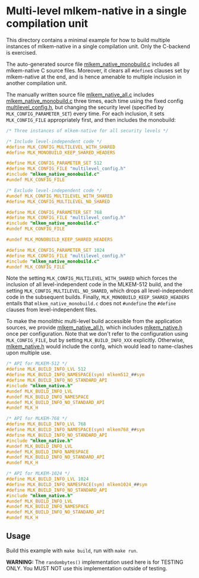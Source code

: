 [//]: # (SPDX-License-Identifier: CC-BY-4.0)

# Multi-level mlkem-native in a single compilation unit

This directory contains a minimal example for how to build multiple instances of mlkem-native in a single compilation
unit. Only the C-backend is exercised.

The auto-generated source file [mlkem_native_monobuild.c](mlkem_native_monobuild.c) includes all mlkem-native C source
files. Moreover, it clears all `#define`s clauses set by mlkem-native at the end, and is hence amenable to multiple
inclusion in another compilation unit.

The manually written source file [mlkem_native_all.c](mlkem_native_all.c) includes
[mlkem_native_monobuild.c](mlkem_native_monobuild.c) three times, each time using the fixed config
[multilevel_config.h](multilevel_config.h), but changing the security level (specified
by `MLK_CONFIG_PARAMETER_SET`) every time. For each inclusion, it sets `MLK_CONFIG_FILE`
appropriately first, and then includes the monobuild:
```C
/* Three instances of mlkem-native for all security levels */

/* Include level-independent code */
#define MLK_CONFIG_MULTILEVEL_WITH_SHARED
#define MLK_MONOBUILD_KEEP_SHARED_HEADERS

#define MLK_CONFIG_PARAMETER_SET 512
#define MLK_CONFIG_FILE "multilevel_config.h"
#include "mlkem_native_monobuild.c"
#undef MLK_CONFIG_FILE

/* Exclude level-independent code */
#undef MLK_CONFIG_MULTILEVEL_WITH_SHARED
#define MLK_CONFIG_MULTILEVEL_NO_SHARED

#define MLK_CONFIG_PARAMETER_SET 768
#define MLK_CONFIG_FILE "multilevel_config.h"
#include "mlkem_native_monobuild.c"
#undef MLK_CONFIG_FILE

#undef MLK_MONOBUILD_KEEP_SHARED_HEADERS

#define MLK_CONFIG_PARAMETER_SET 1024
#define MLK_CONFIG_FILE "multilevel_config.h"
#include "mlkem_native_monobuild.c"
#undef MLK_CONFIG_FILE
```

Note the setting `MLK_CONFIG_MULTILEVEL_WITH_SHARED` which forces the inclusion of all level-independent
code in the MLKEM-512 build, and the setting `MLK_CONFIG_MULTILEVEL_NO_SHARED`, which drops all
level-independent code in the subsequent builds. Finally, `MLK_MONOBUILD_KEEP_SHARED_HEADERS` entails that
`mlkem_native_monobuild.c` does not `#undefine` the `#define` clauses from level-independent files.

To make the monolithic multi-level build accessible from the application sources, we provide
[mlkem_native_all.h](mlkem_native_all.h), which includes [mlkem_native.h](../../mlkem/mlkem_native.h) once per
configuration. Note that we don't refer to the configuration using `MLK_CONFIG_FILE`, but by setting
`MLK_BUILD_INFO_XXX` explicitly. Otherwise, [mlkem_native.h](../../mlkem/mlkem_native.h) would include the confg, which
would lead to name-clashes upon multiple use.

```C
/* API for MLKEM-512 */
#define MLK_BUILD_INFO_LVL 512
#define MLK_BUILD_INFO_NAMESPACE(sym) mlkem512_##sym
#define MLK_BUILD_INFO_NO_STANDARD_API
#include "mlkem_native.h"
#undef MLK_BUILD_INFO_LVL
#undef MLK_BUILD_INFO_NAMESPACE
#undef MLK_BUILD_INFO_NO_STANDARD_API
#undef MLK_H

/* API for MLKEM-768 */
#define MLK_BUILD_INFO_LVL 768
#define MLK_BUILD_INFO_NAMESPACE(sym) mlkem768_##sym
#define MLK_BUILD_INFO_NO_STANDARD_API
#include "mlkem_native.h"
#undef MLK_BUILD_INFO_LVL
#undef MLK_BUILD_INFO_NAMESPACE
#undef MLK_BUILD_INFO_NO_STANDARD_API
#undef MLK_H

/* API for MLKEM-1024 */
#define MLK_BUILD_INFO_LVL 1024
#define MLK_BUILD_INFO_NAMESPACE(sym) mlkem1024_##sym
#define MLK_BUILD_INFO_NO_STANDARD_API
#include "mlkem_native.h"
#undef MLK_BUILD_INFO_LVL
#undef MLK_BUILD_INFO_NAMESPACE
#undef MLK_BUILD_INFO_NO_STANDARD_API
#undef MLK_H
```

## Usage

Build this example with `make build`, run with `make run`.

**WARNING:** The `randombytes()` implementation used here is for TESTING ONLY. You MUST NOT use this implementation
outside of testing.
